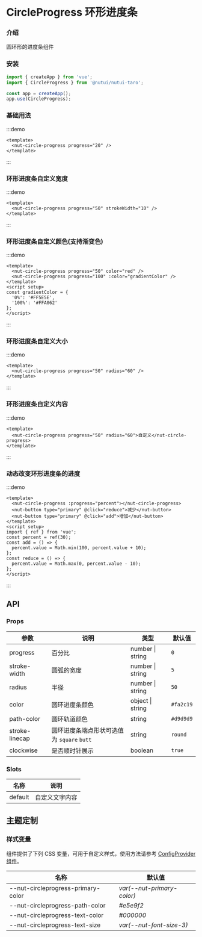 # CircleProgress 环形进度条

### 介绍

圆环形的进度条组件

### 安装

```js
import { createApp } from 'vue';
import { CircleProgress } from '@nutui/nutui-taro';

const app = createApp();
app.use(CircleProgress);
```

### 基础用法

:::demo

```vue
<template>
  <nut-circle-progress progress="20" />
</template>
```

:::

### 环形进度条自定义宽度

:::demo

```vue
<template>
  <nut-circle-progress progress="50" strokeWidth="10" />
</template>
```

:::

### 环形进度条自定义颜色(支持渐变色)

:::demo

```vue
<template>
  <nut-circle-progress progress="50" color="red" />
  <nut-circle-progress progress="100" :color="gradientColor" />
</template>
<script setup>
const gradientColor = {
  '0%': '#FF5E5E',
  '100%': '#FFA062'
};
</script>
```

:::

### 环形进度条自定义大小

:::demo

```vue
<template>
  <nut-circle-progress progress="50" radius="60" />
</template>
```

:::

### 环形进度条自定义内容

:::demo

```vue
<template>
  <nut-circle-progress progress="50" radius="60">自定义</nut-circle-progress>
</template>
```

:::

### 动态改变环形进度条的进度

:::demo

```vue
<template>
  <nut-circle-progress :progress="percent"></nut-circle-progress>
  <nut-button type="primary" @click="reduce">减少</nut-button>
  <nut-button type="primary" @click="add">增加</nut-button>
</template>
<script setup>
import { ref } from 'vue';
const percent = ref(30);
const add = () => {
  percent.value = Math.min(100, percent.value + 10);
};
const reduce = () => {
  percent.value = Math.max(0, percent.value - 10);
};
</script>
```

:::

## API

### Props

| 参数 | 说明 | 类型 | 默认值 |
|  ---  |  ---  |  ---  |  ---  |
| progress | 百分比 | number \| string | `0` |
| stroke-width | 圆弧的宽度 | number \| string | `5` |
| radius | 半径 | number \| string | `50` |
| color | 圆环进度条颜色 | object \| string | `#fa2c19` |
| path-color | 圆环轨道颜色 | string | `#d9d9d9` |
| stroke-linecap | 圆环进度条端点形状可选值为 `square` `butt` | string | `round` |
| clockwise | 是否顺时针展示 | boolean | `true` |

### Slots

| 名称 | 说明 |
|  ---  |  ---  |
| default | 自定义文字内容 |

## 主题定制

### 样式变量

组件提供了下列 CSS 变量，可用于自定义样式，使用方法请参考 [ConfigProvider 组件](#/zh-CN/component/configprovider)。

| 名称 | 默认值 |
|  ---  |  ---  |
| --nut-circleprogress-primary-color | _var(--nut-primary-color)_ |
| --nut-circleprogress-path-color | _#e5e9f2_ |
| --nut-circleprogress-text-color | _#000000_ |
| --nut-circleprogress-text-size | _var(--nut-font-size-3)_ |
